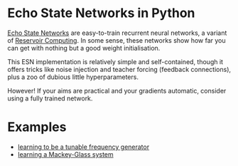# Echo State Networks in Python

[Echo State Networks](http://www.scholarpedia.org/article/Echo_state_network) are easy-to-train recurrent neural networks, a variant of [Reservoir Computing](https://en.wikipedia.org/wiki/Reservoir_computing). In some sense, these networks show how far you can get with nothing but a good weight initialisation.

This ESN implementation is relatively simple and self-contained, though it offers tricks like noise injection and teacher forcing (feedback connections), plus a zoo of dubious little hyperparameters.

However! If your aims are practical and your gradients automatic, consider using a fully trained network.

# Examples

- [learning to be a tunable frequency generator](http://nbviewer.ipython.org/github/cknd/pyESN/blob/master/freqgen.ipynb)
- [learning a Mackey-Glass system](http://nbviewer.ipython.org/github/cknd/pyESN/blob/master/mackey.ipynb)